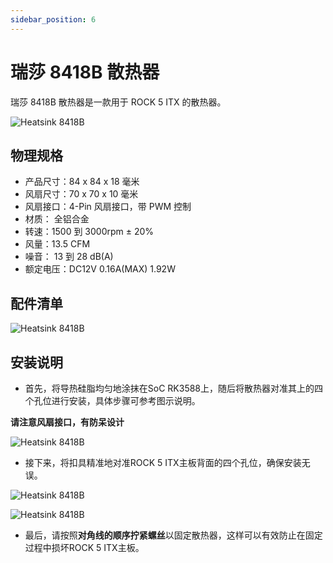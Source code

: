 ```yaml
---
sidebar_position: 6
---
```


# 瑞莎 8418B 散热器

瑞莎 8418B 散热器是一款用于 ROCK 5 ITX 的散热器。

![Heatsink 8418B](/img/accessories/heatsink_8418b.webp)

## 物理规格

- 产品尺寸：84 x 84 x 18 毫米
- 风扇尺寸：70 x 70 x 10 毫米
- 风扇接口：4-Pin 风扇接口，带 PWM 控制
- 材质： 全铝合金
- 转速：1500 到 3000rpm ± 20%
- 风量：13.5 CFM
- 噪音： 13 到 28 dB(A)
- 额定电压：DC12V 0.16A(MAX) 1.92W

## 配件清单

![Heatsink 8418B](/img/accessories/heatsink_8418b_package.webp)

## 安装说明

- 首先，将导热硅脂均匀地涂抹在SoC RK3588上，随后将散热器对准其上的四个孔位进行安装，具体步骤可参考图示说明。

**请注意风扇接口，有防呆设计**

![Heatsink 8418B](/img/accessories/heatsink_8418b_01.webp)

- 接下来，将扣具精准地对准ROCK 5 ITX主板背面的四个孔位，确保安装无误。

![Heatsink 8418B](/img/accessories/heatsink_8418b_02.webp)

![Heatsink 8418B](/img/accessories/heatsink_8418b_03.webp)

- 最后，请按照**对角线的顺序拧紧螺丝**以固定散热器，这样可以有效防止在固定过程中损坏ROCK 5 ITX主板。
